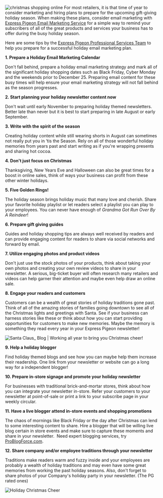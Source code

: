 ![christmas shopping online](blog_images/2012/photodune-454317-christmas-shopping-online-xs.jpeg "christmas shopping online")
For most retailers, it is that time of year to consider marketing
and hiring plans to prepare for the upcoming gift-giving holiday season.
When making these plans, consider email marketing with [Express Pigeon
Email Marketing Service](http://expresspigeon.com) for a simple way to remind your subscribers
of all of the great products and services your business has to offer
during the busy holiday season.

Here are some tips by the [Express Pigeon Professional Services Team](https://expresspigeon.com/tour)
to help you prepare for a successful holiday email marketing plan.

**1. Prepare a Holiday Email Marketing Calendar**

Don't fall behind, prepare a holiday email marketing strategy and mark
all of the significant holiday shopping dates such as Black Friday,
Cyber Monday and the weekends prior to December 25. Preparing email
content for these busy times will help ensure your email marketing
strategy will not fall behind as the season progresses.

**2. Start planning your holiday newsletter content now**

Don't wait until early November to preparing holiday themed newsletters.
Better late than never but it is best to start preparing in late August
or early September.

**3. Write with the spirit of the season**

Creating holiday content while still wearing shorts in August can
sometimes not really put you in ‘tis the Season. Rely on all of those
wonderful holiday memories from years past and start writing as if
you're wrapping presents and sharing hot cocoa.

**4. Don't just focus on Christmas**

Thanksgiving, New Years Eve and Halloween can also be great times for a
boost in online sales, think of ways your business can profit from these
other winter holidays.

**5. Five Golden Rings!**

The holiday season brings holiday music that many love and cherish.
Share your favorite holiday playlist or let readers select a playlist
you can play to your employees. You can never have enough of *Grandma
Got Run Over By A Reindeer*!

**6. Prepare gift giving guides**

Guides and holiday shopping tips are always well received by readers and
can provide engaging content for readers to share via social networks
and forward by email.

**7. Utilize engaging photos and product videos**

Don't just use the stock photos of your products, think about taking
your own photos and creating your own review videos to share in your
newsletter. A serious, big-ticket buyer will often research many
retailers and videos can help garner their attention and maybe even help
draw an online sale.

**8. Engage your readers and customers**

Customers can be a wealth of great stories of holiday traditions gone
past. Think of all of the amazing stories of families going downtown to
see all of the Christmas lights and greetings with Santa. See if your
business can harness stories like these or think about how you can start
providing opportunities for customers to make new memories. Maybe the
memory is something they read every year in your Express Pigeon
newsletter!

![Santa Claus_ Blog | Working all year to bring you Christmas cheer!](blog_images/2012/santa-claus_-blog-working-all-year-to-bring-you-christmas-cheer.jpg "Santa Claus_ Blog | Working all year to bring you Christmas cheer!")

**9. Help a holiday blogger**

Find holiday themed blogs and see how you can maybe help them increase
their readership. One link from your newsletter or website can go a long
way for a independent blogger!

**10. Prepare in-store signage and promote your holiday newsletter**

For businesses with traditional brick-and-mortar stores, think about how
you can integrate your newsletter in-store. Refer your customers to your
newsletter at point-of-sale or print a link to your subscribe page in
your weekly circular.

**11. Have a live blogger attend in-store events and shopping
promotions**

The chaos of mornings like Black Friday or the day after Christmas can
lend to some interesting content to share. Hire a blogger that will be
willing live blog certain in store events and make sure to capture these
moments and share in your newsletter.  Need expert blogging services,
try [ProBlogForce.com](http://problogforce.com).

**12. Share company and/or employee traditions through your newsletter**

Traditions make readers warm and fuzzy inside and your employees are
probably a wealth of holiday traditions and may even have some great
memories from working the past holiday seasons. Also, don't forget to
share photos of your Company's holiday party in your newsletter. (The PG
rated ones)

![Holiday Christmas Cheer](blog_images/2012/162987_855718651109_4991459_n.jpeg "Holiday Christmas Cheer")
